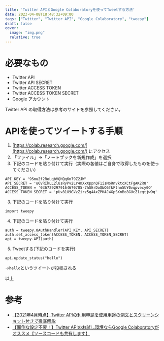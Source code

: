 ```yaml
---
title: 'Twitter APIとGoogle Colaboratoryを使ってTweetする方法'
date: 2023-04-08T18:48:32+09:00
tags: ["Twitter", "Twitter API", "Google Colaboratory", "tweepy"]
draft: false
cover:
  image: "img.png"
  relative: true
---
```


# 必要なもの

- Twitter API
- Twitter API SECRET
- Twitter ACCESS TOKEN
- Twitter ACCESS TOKEN SECRET
- Google アカウント

Twitter API の取得方法は参考のサイトを参照してください。

# APIを使ってツイートする手順

1. [https://colab.research.google.com/](https://colab.research.google.com/) にアクセス
2. 「ファイル」→「ノートブックを新規作成」を選択
3. 下記のコードを貼り付けて実行（実際の各値はご自身で取得したものを使ってください）
```
API_KEY = '9Smu2f2RoLqbVQHQq6n79Z2JW'
API_SECRET = 'uGVRIkLL2l8sRyPv2Lr4mXxXppnQF1isMoRnvktcXCtFgAK2R8'
ACCESS_TOKEN = '0367292979164670705-7hSErDoQbO6fkFtnn5UY0vqpvecy0O'
ACCESS_TOKEN_SECRET = 'pUv81U9GVzZirz5g4AxZPHAJ4GpSXnBo8GUcZ1egtjw9q'
```
3. 下記のコードを貼り付けて実行
```
import tweepy
```
4. 下記のコードを貼り付けて実行
```
auth = tweepy.OAuthHandler(API_KEY, API_SECRET)
auth.set_access_token(ACCESS_TOKEN, ACCESS_TOKEN_SECRET)
api = tweepy.API(auth)
```

5. Tweetする(下記のコードを実行)
```
api.update_status("hello")
```
→`hello`というツイートが投稿される

以上

# 参考
- [【2021年4月時点】Twitter APIの利用申請を使用用途の例文とスクリーンショット付きで徹底解説](https://bloomtectec.com/twitter-api-application-procedure/)
- [【面倒な設定不要！】Twitter APIのお試し環境ならGoogle Colaboratoryがオススメ【ソースコードも共有します】](https://bloomtectec.com/use-twitter-api-in-google-colab/)
